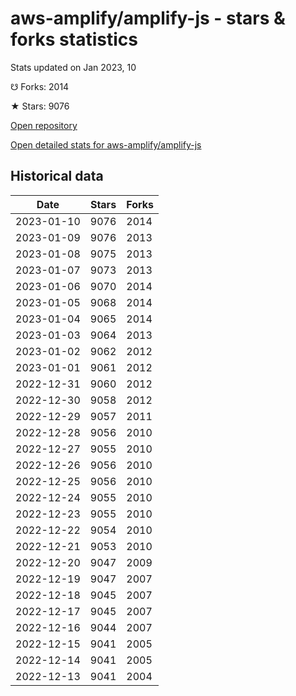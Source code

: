 # aws-amplify/amplify-js - stars & forks statistics

Stats updated on Jan 2023, 10

☋ Forks: 2014

★ Stars: 9076

[Open repository](https://github.com/aws-amplify/amplify-js)

[Open detailed stats for aws-amplify/amplify-js](https://reviewgithub.com/rep/aws-amplify/amplify-js)

## Historical data
| Date | Stars | Forks |
|------|-------|-------|
| 2023-01-10 | 9076 | 2014 | 
| 2023-01-09 | 9076 | 2013 | 
| 2023-01-08 | 9075 | 2013 | 
| 2023-01-07 | 9073 | 2013 | 
| 2023-01-06 | 9070 | 2014 | 
| 2023-01-05 | 9068 | 2014 | 
| 2023-01-04 | 9065 | 2014 | 
| 2023-01-03 | 9064 | 2013 | 
| 2023-01-02 | 9062 | 2012 | 
| 2023-01-01 | 9061 | 2012 | 
| 2022-12-31 | 9060 | 2012 | 
| 2022-12-30 | 9058 | 2012 | 
| 2022-12-29 | 9057 | 2011 | 
| 2022-12-28 | 9056 | 2010 | 
| 2022-12-27 | 9055 | 2010 | 
| 2022-12-26 | 9056 | 2010 | 
| 2022-12-25 | 9056 | 2010 | 
| 2022-12-24 | 9055 | 2010 | 
| 2022-12-23 | 9055 | 2010 | 
| 2022-12-22 | 9054 | 2010 | 
| 2022-12-21 | 9053 | 2010 | 
| 2022-12-20 | 9047 | 2009 | 
| 2022-12-19 | 9047 | 2007 | 
| 2022-12-18 | 9045 | 2007 | 
| 2022-12-17 | 9045 | 2007 | 
| 2022-12-16 | 9044 | 2007 | 
| 2022-12-15 | 9041 | 2005 | 
| 2022-12-14 | 9041 | 2005 | 
| 2022-12-13 | 9041 | 2004 | 

